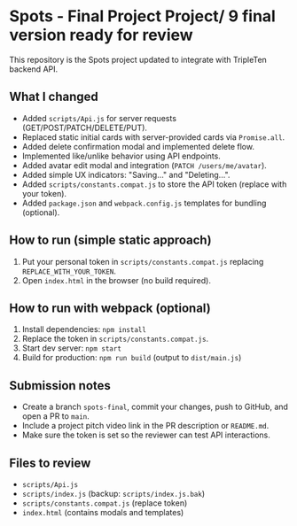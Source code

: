 # Spots - Final Project Project/ 9 final version ready for review

This repository is the Spots project updated to integrate with TripleTen backend API.

## What I changed

- Added `scripts/Api.js` for server requests (GET/POST/PATCH/DELETE/PUT).
- Replaced static initial cards with server-provided cards via `Promise.all`.
- Added delete confirmation modal and implemented delete flow.
- Implemented like/unlike behavior using API endpoints.
- Added avatar edit modal and integration (`PATCH /users/me/avatar`).
- Added simple UX indicators: "Saving..." and "Deleting...".
- Added `scripts/constants.compat.js` to store the API token (replace with your token).
- Added `package.json` and `webpack.config.js` templates for bundling (optional).

## How to run (simple static approach)

1. Put your personal token in `scripts/constants.compat.js` replacing `REPLACE_WITH_YOUR_TOKEN`.
2. Open `index.html` in the browser (no build required).

## How to run with webpack (optional)

1. Install dependencies: `npm install`
2. Replace the token in `scripts/constants.compat.js`.
3. Start dev server: `npm start`
4. Build for production: `npm run build` (output to `dist/main.js`)

## Submission notes

- Create a branch `spots-final`, commit your changes, push to GitHub, and open a PR to `main`.
- Include a project pitch video link in the PR description or `README.md`.
- Make sure the token is set so the reviewer can test API interactions.

## Files to review

- `scripts/Api.js`
- `scripts/index.js` (backup: `scripts/index.js.bak`)
- `scripts/constants.compat.js` (replace token)
- `index.html` (contains modals and templates)

